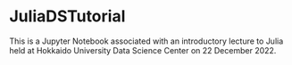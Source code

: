 # JuliaDSTutorial

This is a Jupyter Notebook associated with an introductory lecture to Julia held at Hokkaido University Data Science Center on 22 December 2022.
